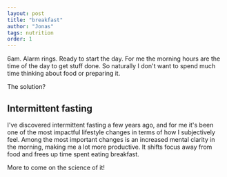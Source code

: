 ```yaml
---
layout: post
title: "breakfast"
author: "Jonas"
tags: nutrition
order: 1
---
```


6am. Alarm rings. Ready to start the day. For me the morning hours are the time of the day to get stuff done. So naturally I don't want to spend much time thinking about food or preparing it. 

The solution? 

## Intermittent fasting

I've discovered intermittent fasting a few years ago, and for me it's been one of the most impactful lifestyle changes in terms of how I subjectively feel. Among the most important changes is an increased mental clarity in the morning, making me a lot more productive. It shifts focus away from food and frees up time spent eating breakfast. 

More to come on the science of it! 

